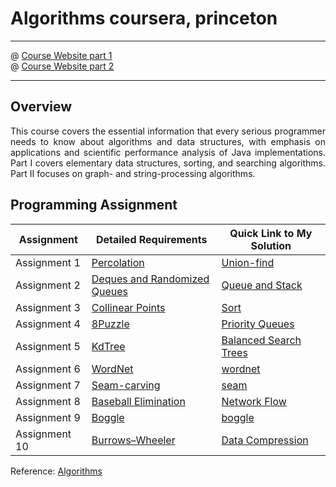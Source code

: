 
# Algorithms coursera, princeton 
* * *
 
@ [Course Website part 1](https://www.coursera.org/learn/algorithms-part1)  
@ [Course Website part 2](https://www.coursera.org/learn/algorithms-part2)  

* * *

## Overview

<p align="justify">
This course covers the essential information that every serious programmer needs to know about algorithms and data structures, with emphasis on applications and scientific performance analysis of Java implementations. Part I covers elementary data structures, sorting, and searching algorithms. Part II focuses on graph- and string-processing algorithms.
</p>

## Programming Assignment

Assignment | Detailed Requirements | Quick Link to My Solution
--------------- | --------------- | ---------------
Assignment 1 | [Percolation](https://coursera.cs.princeton.edu/algs4/assignments/percolation/specification.php) | [Union-find](https://github.com/AlexYoungZ/Algorithms/tree/master/percolation)
Assignment 2 | [Deques and Randomized Queues](https://coursera.cs.princeton.edu/algs4/assignments/queues/specification.php) | [Queue and Stack](https://github.com/AlexYoungZ/Algorithms/tree/master/queues)
Assignment 3 |[Collinear Points](https://coursera.cs.princeton.edu/algs4/assignments/collinear/specification.php) | [Sort](https://github.com/AlexYoungZ/Algorithms/tree/master/collinear)
Assignment 4 | [8Puzzle](https://coursera.cs.princeton.edu/algs4/assignments/8puzzle/specification.php) | [Priority Queues](https://github.com/AlexYoungZ/Algorithms/tree/master/8puzzle)
Assignment 5 | [KdTree](https://coursera.cs.princeton.edu/algs4/assignments/kdtree/specification.php) | [Balanced Search Trees](https://github.com/AlexYoungZ/Algorithms/tree/master/kdtree)
Assignment 6 | [WordNet](https://coursera.cs.princeton.edu/algs4/assignments/wordnet/specification.php) | [wordnet](https://github.com/AlexYoungZ/Algorithms/tree/master/wordnet)
Assignment 7 | [Seam-carving](https://coursera.cs.princeton.edu/algs4/assignments/seam/specification.php) | [seam](https://github.com/AlexYoungZ/Algorithms/tree/master/seam)
Assignment 8 | [Baseball Elimination](https://coursera.cs.princeton.edu/algs4/assignments/baseball/specification.php) | [Network Flow](https://github.com/AlexYoungZ/Algorithms/tree/master/baseball)
Assignment 9 | [Boggle](https://coursera.cs.princeton.edu/algs4/assignments/boggle/specification.php) | [boggle](https://github.com/AlexYoungZ/Algorithms/tree/master/boggle)
Assignment 10 | [Burrows–Wheeler](https://www.coursera.org/learn/algorithms-part2/programming/3nmSB/burrows-wheeler) | [Data Compression](https://github.com/AlexYoungZ/Algorithms/tree/master/burrows)

Reference: [Algorithms](https://algs4.cs.princeton.edu/home/)
